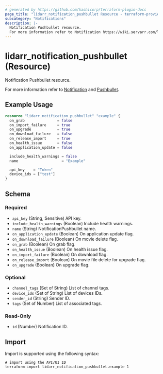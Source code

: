 ```yaml
---
# generated by https://github.com/hashicorp/terraform-plugin-docs
page_title: "lidarr_notification_pushbullet Resource - terraform-provider-lidarr"
subcategory: "Notifications"
description: |-
  Notification Pushbullet resource.
  For more information refer to Notification https://wiki.servarr.com/lidarr/settings#connect and Pushbullet https://wiki.servarr.com/lidarr/supported#pushbullet.
---
```


# lidarr_notification_pushbullet (Resource)

<!-- subcategory:Notifications -->Notification Pushbullet resource.
For more information refer to [Notification](https://wiki.servarr.com/lidarr/settings#connect) and [Pushbullet](https://wiki.servarr.com/lidarr/supported#pushbullet).

## Example Usage

```terraform
resource "lidarr_notification_pushbullet" "example" {
  on_grab               = false
  on_import_failure     = true
  on_upgrade            = true
  on_download_failure   = false
  on_release_import     = true
  on_health_issue       = false
  on_application_update = false

  include_health_warnings = false
  name                    = "Example"

  api_key    = "Token"
  device_ids = ["test"]
}
```

<!-- schema generated by tfplugindocs -->
## Schema

### Required

- `api_key` (String, Sensitive) API key.
- `include_health_warnings` (Boolean) Include health warnings.
- `name` (String) NotificationPushbullet name.
- `on_application_update` (Boolean) On application update flag.
- `on_download_failure` (Boolean) On movie delete flag.
- `on_grab` (Boolean) On grab flag.
- `on_health_issue` (Boolean) On health issue flag.
- `on_import_failure` (Boolean) On download flag.
- `on_release_import` (Boolean) On movie file delete for upgrade flag.
- `on_upgrade` (Boolean) On upgrade flag.

### Optional

- `channel_tags` (Set of String) List of channel tags.
- `device_ids` (Set of String) List of devices IDs.
- `sender_id` (String) Sender ID.
- `tags` (Set of Number) List of associated tags.

### Read-Only

- `id` (Number) Notification ID.

## Import

Import is supported using the following syntax:

```shell
# import using the API/UI ID
terraform import lidarr_notification_pushbullet.example 1
```
